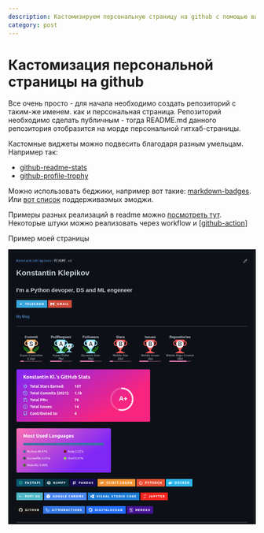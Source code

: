 ```yaml
---
description: Кастомизируем персональную страницу на github с помощью виджетов, анимации и фидов из различных источников
category: post
---
```

# Кастомизация персональной страницы на github

Все очень просто - для начала необходимо создать репозиторий с таким-же именем. как и персональная страница. Репозиторий необходимо сделать публичным - тогда README.md данного репозитория отобразится на морде персональной гитхаб-страницы.

Кастомные виджеты можно подвесить благодаря разным умельцам. Например так:

- [github-readme-stats](https://github.com/anuraghazra/github-readme-stats)
- [github-profile-trophy](https://github.com/ryo-ma/github-profile-trophy)

Можно использовать беджики, например вот такие: [markdown-badges](https://github.com/Ileriayo/markdown-badges). Или [вот список](https://gist.github.com/rxaviers/7360908) поддерживаэмых эмоджи.

Примеры разных реализаций в readme можно [посмотреть тут](https://github.com/abhisheknaiidu/awesome-github-profile-readme). Некоторые штуки можно реализовать через workflow и [[github-action]]

Пример моей страницы

[![my github-page](../attachments/2021-09-14-19-24-18.png)](https://github.com/KonstantinKlepikov)

[//begin]: # "Autogenerated link references for markdown compatibility"
[github-action]: ../notes/github-action "Githunb action"
[//end]: # "Autogenerated link references"